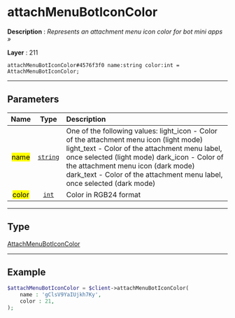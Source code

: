 # attachMenuBotIconColor

**Description** : *Represents an attachment menu icon color for bot mini apps &raquo;*

**Layer** : 211

```tl
attachMenuBotIconColor#4576f3f0 name:string color:int = AttachMenuBotIconColor;
```

---

## Parameters

| Name | Type | Description |
| :---: | :---: | :--- |
| <mark>name</mark> | [`string`](type/string) | One of the following values: light_icon - Color of the attachment menu icon (light mode) light_text - Color of the attachment menu label, once selected (light mode) dark_icon - Color of the attachment menu icon (dark mode) dark_text - Color of the attachment menu label, once selected (dark mode) |
| <mark>color</mark> | [`int`](type/int) | Color in RGB24 format |

---

## Type

[AttachMenuBotIconColor](type/AttachMenuBotIconColor)

---

## Example

```php
$attachMenuBotIconColor = $client->attachMenuBotIconColor(
	name : 'gClsV9YaIUjkh7Ky',
	color : 21,
);
```